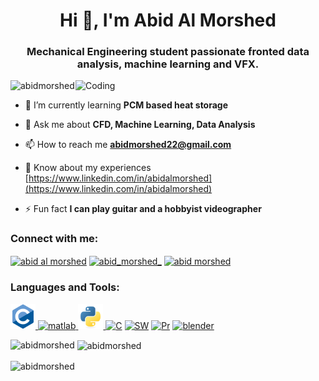 <h1 align="center">Hi 👋, I'm Abid Al Morshed</h1>
<h3 align="center">Mechanical Engineering student passionate fronted data analysis, machine learning and VFX.</h3>
<img align="right" alt="Coding" width="400" src="https://media.tenor.com/NOYF3f82b_gAAAAC/programmer.gif">

<p align="left"> <img src="https://komarev.com/ghpvc/?username=abidmorshed&label=Profile%20views&color=0e75b6&style=flat" alt="abidmorshed" /> </p>

- 🌱 I’m currently learning **PCM based heat storage**

- 💬 Ask me about **CFD, Machine Learning, Data Analysis**

- 📫 How to reach me **abidmorshed22@gmail.com**

- 📄 Know about my experiences [https://www.linkedin.com/in/abidalmorshed](https://www.linkedin.com/in/abidalmorshed)

- ⚡ Fun fact **I can play guitar and a hobbyist videographer**

<h3 align="left">Connect with me:</h3>
<p align="left">
<a href="https://www.facebook.com/abid.almorshed" target="blank"><img align="center" src="https://raw.githubusercontent.com/rahuldkjain/github-profile-readme-generator/master/src/images/icons/Social/facebook.svg" alt="abid al morshed" height="30" width="40" /></a>
<a href="https://instagram.com/abid_morshed_" target="blank"><img align="center" src="https://raw.githubusercontent.com/rahuldkjain/github-profile-readme-generator/master/src/images/icons/Social/instagram.svg" alt="abid_morshed_" height="30" width="40" /></a>
<a href="https://www.youtube.com/channel/UCMr33pTcu73lYJ5tq4h1QRg" target="blank"><img align="center" src="https://raw.githubusercontent.com/rahuldkjain/github-profile-readme-generator/master/src/images/icons/Social/youtube.svg" alt="abid morshed" height="30" width="40" /></a>
</p>

<h3 align="left">Languages and Tools:</h3>
<p align="left">  <a href="https://www.cprogramming.com/" target="_blank" rel="noreferrer"> <img src="https://raw.githubusercontent.com/devicons/devicon/master/icons/c/c-original.svg" alt="c" width="40" height="40"/> </a> <a href="https://www.mathworks.com/" target="_blank" rel="noreferrer"> <img src="https://upload.wikimedia.org/wikipedia/commons/2/21/Matlab_Logo.png" alt="matlab" width="40" height="40"/> </a> <a href="https://www.python.org" target="_blank" rel="noreferrer"> <img src="https://raw.githubusercontent.com/devicons/devicon/master/icons/python/python-original.svg" alt="python" width="40" height="40"/> </a>
   <a href="https://www.comsol.com/" target="_blank" rel="noreferrer"> <img src="https://cdn.freebiesupply.com/logos/large/2x/comsol-logo-png-transparent.png" alt="C" width="40" height= "40"/></a> 
  <a href="https://www.solidworks.com/" target="_blank" rel="noreferrer"> <img src="https://dmd.com.mx/wp-content/uploads/2020/12/Recurso-126.png" alt="SW" width="40" height= "40"/></a>
 <a href="https://www.adobe.com/products/premiere.html" target="_blank" rel="noreferrer"> <img src="https://upload.wikimedia.org/wikipedia/commons/thumb/f/f2/Adobe_Premiere_Pro_Logo.svg/512px-Adobe_Premiere_Pro_Logo.svg.png" alt="Pr" width="40" height= "40"/></a> 
   <a href="https://www.blender.org/" target="_blank" rel="noreferrer"> <img src="https://download.blender.org/branding/community/blender_community_badge_white.svg" alt="blender" width="40" height="40"/> </a>
   </p>

<p><img align="left" src="https://github-readme-stats-sigma-five.vercel.app/api/top-langs?username=abidmorshed&show_icons=true&locale=en&layout=compact" alt="abidmorshed" /></p>

<p>&nbsp;<img align="center" src="https://github-readme-stats-sigma-five.vercel.app/api?username=abidmorshed&show_icons=true&locale=en" alt="abidmorshed" /></p>

<p><img align="center" src="https://github-readme-streak-stats.herokuapp.com/?user=abidmorshed&" alt="abidmorshed" /></p>
